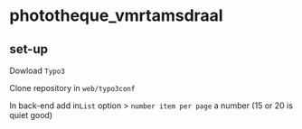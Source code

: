 # phototheque_vmrtamsdraal
## set-up
Dowload `Typo3`

Clone repository in `web/typo3conf`

In back-end add in`List` option > `number item per page` a number (15 or 20 is quiet good)
